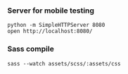 ### Server for mobile testing
````
python -m SimpleHTTPServer 8080
open http://localhost:8080/
````

### Sass compile
````
sass --watch assets/scss/:assets/css
````